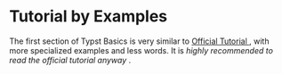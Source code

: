 #  Tutorial by Examples

The first section of Typst Basics is very similar to [ Official Tutorial
](https://typst.app/docs/tutorial/) , with more specialized examples and less
words. It is _highly recommended to read the official tutorial anyway_ .

